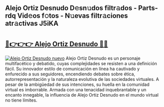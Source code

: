 ## Alejo Ortiz Desnudo D𝚎sn𝚞dos filtr𝚊dos - Parts-rdq Vid𝚎os f𝚘tos - N𝚞evas filtr𝚊ciones atr𝚊ctivas J5iKA

# <h2><a href="http://mb0keqr.tromn.icu/?c=Alejo+Ortiz+Desnudo">🔗👉👉👉 Alejo Ortiz Desnudo 🔗🔗</a></h2>

[![Alejo Ortiz Desnudo nuevo](https://i.imgur.com/pEAQMta.gif)](http://mb0keqr.tromn.icu/?c=Alejo+Ortiz+Desnudo)
Alejo Ortiz Desnudo es un personaje multifacético y debatido, cuyas complejidades se resisten a una definición fácil.  Su innovador estilo de comunicación en línea ha cautivado y enfurecido a sus seguidores, encendiendo debates sobre ética, autorrepresentación y la naturaleza evolutiva de las sociedades virtuales. A pesar de la ambigüedad de sus intenciones, su huella en la comunidad virtual es imborrable. Armada con una tenacidad inquebrantable y un encanto innegable, la influencia de Alejo Ortiz Desnudo en el mundo virtual no tiene límites.
